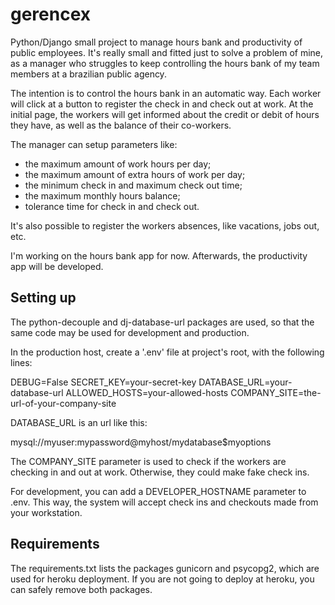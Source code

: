# gerencex
Python/Django small project to manage hours bank and productivity of public employees. It's really small and fitted just to solve a problem of mine, as a manager who struggles to keep controlling the hours bank of my team members at a brazilian public agency.

The intention is to control the hours bank in an automatic way. Each worker will click at a button to register the check in and check out at work. At the initial page, the workers will get informed about the credit or debit of hours they have, as well as the balance of their co-workers.

The manager can setup parameters like:

* the maximum amount of work hours per day;
* the maximum amount of extra hours of work per day;
* the minimum check in and maximum check out time;
* the maximum monthly hours balance;
* tolerance time for check in and check out.

It's also possible to register the workers absences, like vacations, jobs out, etc.

I'm working on the hours bank app for now. Afterwards, the productivity app will be developed.

## Setting up

The python-decouple and dj-database-url packages are used, so that the same code may be  used for development and production.

In the production host, create a '.env' file at project's root, with the following lines:

DEBUG=False
SECRET_KEY=your-secret-key
DATABASE_URL=your-database-url
ALLOWED_HOSTS=your-allowed-hosts
COMPANY_SITE=the-url-of-your-company-site

DATABASE_URL is an url like this:

mysql://myuser:mypassword@myhost/mydatabase$myoptions

The COMPANY_SITE parameter is used to check if the workers are checking in and out at work. Otherwise, they could make fake check ins.

For development, you can add a DEVELOPER_HOSTNAME parameter to .env. This way, the system will accept check ins and checkouts made from your workstation.

## Requirements

The requirements.txt lists the packages gunicorn and psycopg2, which are used for heroku deployment. If you are not going to deploy at heroku, you can safely remove both packages.
